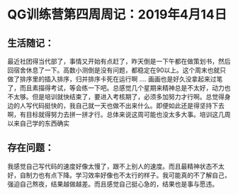 # QG训练营第四周周记：2019年4月14日

## 生活随记：
  最近社团得当代部了，事情又开始有点赶了，昨天倒是一下午都在做策划书，然后回宿舍休息了一下。高数小测倒是没有问题，都稳定在90以上。这个周末也就只做了排序里的插入排序，归并排序卡死在运行啊 ....  画画也是好久没拿起来过笔了，而且素描得考试，等会练一下吧。总感觉几个星期来精神总是不太好，动力也不太够。但是培训就快结束了，要进入考核期了，必须多加努力才行啊。总觉得身边的人写代码挺快的，我自己就一天也做不出来什么。即便如此还是得坚持下去啊，有目标就得努力去拼一拼才行。总体来说这周可能也没太多大事。培训这几周以来自己学的东西确实

## 存在问题：
  我感觉自己写代码的速度好像太慢了，跟不上别人的速度。而且最精神状态不太好，自制力也有点下降。学习效率好像也不太行的样子。我可能真的不了解自己，强迫自己熬夜，结果越做越差。而且感觉自己挺心急的，结果也是事与愿违。
